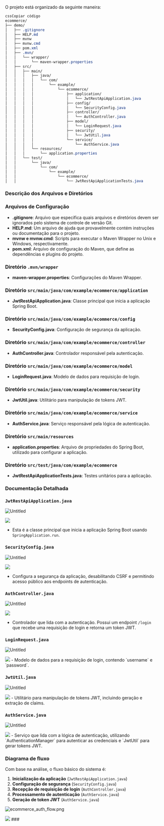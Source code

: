 O projeto está organizado da seguinte maneira:

```css
cssCopiar código
ecommerce/
├── demo/
│   ├── .gitignore
│   ├── HELP.md
│   ├── mvnw
│   ├── mvnw.cmd
│   ├── pom.xml
│   ├── .mvn/
│   │   └── wrapper/
│   │       └── maven-wrapper.properties
│   ├── src/
│   │   ├── main/
│   │   │   ├── java/
│   │   │   │   └── com/
│   │   │   │       └── example/
│   │   │   │           └── ecommerce/
│   │   │   │               ├── application/
│   │   │   │               │   └── JwtRestApiApplication.java
│   │   │   │               ├── config/
│   │   │   │               │   └── SecurityConfig.java
│   │   │   │               ├── controller/
│   │   │   │               │   └── AuthController.java
│   │   │   │               ├── model/
│   │   │   │               │   └── LoginRequest.java
│   │   │   │               ├── security/
│   │   │   │               │   └── JwtUtil.java
│   │   │   │               └── service/
│   │   │   │                   └── AuthService.java
│   │   │   └── resources/
│   │   │       └── application.properties
│   │   └── test/
│   │       └── java/
│   │           └── com/
│   │               └── example/
│   │                   └── ecommerce/
│   │                       └── JwtRestApiApplicationTests.java

```

### Descrição dos Arquivos e Diretórios

### Arquivos de Configuração

- **.gitignore**: Arquivo que especifica quais arquivos e diretórios devem ser ignorados pelo sistema de controle de versão Git.
- **HELP.md**: Um arquivo de ajuda que provavelmente contém instruções ou documentação para o projeto.
- **mvnw e mvnw.cmd**: Scripts para executar o Maven Wrapper no Unix e Windows, respectivamente.
- **pom.xml**: Arquivo de configuração do Maven, que define as dependências e plugins do projeto.

### Diretório `.mvn/wrapper`

- **maven-wrapper.properties**: Configurações do Maven Wrapper.

### Diretório `src/main/java/com/example/ecommerce/application`

- **JwtRestApiApplication.java**: Classe principal que inicia a aplicação Spring Boot.

### Diretório `src/main/java/com/example/ecommerce/config`

- **SecurityConfig.java**: Configuração de segurança da aplicação.

### Diretório `src/main/java/com/example/ecommerce/controller`

- **AuthController.java**: Controlador responsável pela autenticação.

### Diretório `src/main/java/com/example/ecommerce/model`

- **LoginRequest.java**: Modelo de dados para requisição de login.

### Diretório `src/main/java/com/example/ecommerce/security`

- **JwtUtil.java**: Utilitário para manipulação de tokens JWT.

### Diretório `src/main/java/com/example/ecommerce/service`

- **AuthService.java**: Serviço responsável pela lógica de autenticação.

### Diretório `src/main/resources`

- **application.properties**: Arquivo de propriedades do Spring Boot, utilizado para configurar a aplicação.

### Diretório `src/test/java/com/example/ecommerce`

- **JwtRestApiApplicationTests.java**: Testes unitários para a aplicação.

### Documentação Detalhada

### `JwtRestApiApplication.java`

![Untitled](https://prod-files-secure.s3.us-west-2.amazonaws.com/966f58b0-5278-4aa3-8556-cdd1d222728d/908a5305-28d3-4724-b2e7-857af83cfba2/Untitled.png)

<img src='https://github.com/pauloroberto22/ecommerce/blob/main/img/Untitled%20(1).png'>

- Esta é a classe principal que inicia a aplicação Spring Boot usando `SpringApplication.run`.

### `SecurityConfig.java`

![Untitled](https://prod-files-secure.s3.us-west-2.amazonaws.com/966f58b0-5278-4aa3-8556-cdd1d222728d/c5fa0013-e504-45b4-8642-098316ba244e/Untitled.png)

<img src='https://github.com/pauloroberto22/ecommerce/blob/main/img/Untitled%20(4).png'>

- Configura a segurança da aplicação, desabilitando CSRF e permitindo acesso público aos endpoints de autenticação.

### `AuthController.java`

![Untitled](https://prod-files-secure.s3.us-west-2.amazonaws.com/966f58b0-5278-4aa3-8556-cdd1d222728d/7325b375-6d0a-46ca-8894-f77706d7d45b/Untitled.png)

<img src='https://github.com/pauloroberto22/ecommerce/blob/main/img/Untitled%20(3).png'>

- Controlador que lida com a autenticação. Possui um endpoint `/login` que recebe uma requisição de login e retorna um token JWT.

### `LoginRequest.java`

![Untitled](https://prod-files-secure.s3.us-west-2.amazonaws.com/966f58b0-5278-4aa3-8556-cdd1d222728d/0e71f455-eacd-4141-9ecb-8105a7c872fe/Untitled.png)

<img src='https://github.com/pauloroberto22/ecommerce/blob/main/img/Untitled%20(2).png'>
- Modelo de dados para a requisição de login, contendo `username` e `password`.

### `JwtUtil.java`

![Untitled](https://prod-files-secure.s3.us-west-2.amazonaws.com/966f58b0-5278-4aa3-8556-cdd1d222728d/3928f0ab-1c8d-4123-9caa-03ee3d9910d4/Untitled.png)

<img src='https://github.com/pauloroberto22/ecommerce/blob/main/img/Untitled%20(1).png'>
- Utilitário para manipulação de tokens JWT, incluindo geração e extração de claims.

### `AuthService.java`

![Untitled](https://prod-files-secure.s3.us-west-2.amazonaws.com/966f58b0-5278-4aa3-8556-cdd1d222728d/48ba1219-b51c-448c-876e-9d46354e4fcb/Untitled.png)

<img src='https://github.com/pauloroberto22/ecommerce/blob/main/img/Untitled.png'>
- Serviço que lida com a lógica de autenticação, utilizando `AuthenticationManager` para autenticar as credenciais e `JwtUtil` para gerar tokens JWT.

### Diagrama de fluxo

Com base na análise, o fluxo básico do sistema é:

1. **Inicialização da aplicação** (`JwtRestApiApplication.java`)
2. **Configuração de segurança** (`SecurityConfig.java`)
3. **Recepção de requisição de login** (`AuthController.java`)
4. **Processamento de autenticação** (`AuthService.java`)
5. **Geração de token JWT** (`AuthService.java`)

![ecommerce_auth_flow.png](https://prod-files-secure.s3.us-west-2.amazonaws.com/966f58b0-5278-4aa3-8556-cdd1d222728d/79a94ea6-381c-44a8-8876-295eff9f2a30/ecommerce_auth_flow.png)

<img src='https://github.com/pauloroberto22/ecommerce/blob/main/img/ecommerce_auth_flow.png'>
###

